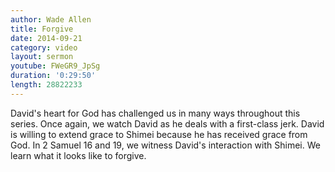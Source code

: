 ```yaml
---
author: Wade Allen
title: Forgive
date: 2014-09-21
category: video
layout: sermon
youtube: FWeGR9_JpSg
duration: '0:29:50'
length: 28822233
---
```


David's heart for God has challenged us in many ways throughout this series. Once again, we watch David as he deals with a first-class jerk. David is willing to extend grace to Shimei because he has received grace from God. In 2 Samuel 16 and 19, we witness David's interaction with Shimei. We learn what it looks like to forgive.
